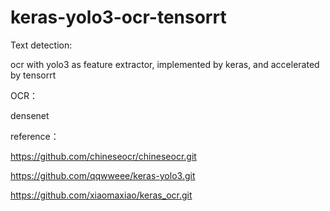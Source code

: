# keras-yolo3-ocr-tensorrt

Text detection:

ocr with yolo3 as feature extractor, implemented by keras, and accelerated by tensorrt

OCR：

densenet

reference：

https://github.com/chineseocr/chineseocr.git

https://github.com/qqwweee/keras-yolo3.git

https://github.com/xiaomaxiao/keras_ocr.git
